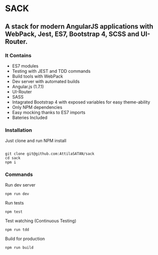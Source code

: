 # SACK


## A stack for modern AngularJS applications with WebPack, Jest, ES7, Bootstrap 4, SCSS and UI-Router.


### It Contains

* ES7 modules
* Testing with JEST and TDD commands
* Build tools with WebPack
* Dev server with automated builds
* Angular.js (1.7.1)
* UI-Router
* SASS
* Intagrated Bootstrap 4 with exposed variables for easy theme-ability
* Only NPM dependencies
* Easy mocking thanks to ES7 imports
* Bateries Included

### Installation

Just clone and run NPM install 


```

git clone git@github.com:AttilaSATAN/sack
cd sack
npm i

```

### Commands

Run dev server
```
npm run dev
```

Run tests
```
npm test
```

Test watching (Continuous Testing)
```
npm run tdd
```

Build for production
```
npm run build
```
